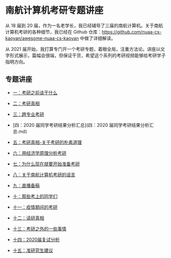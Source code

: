 # 南航计算机考研专题讲座

从 18 届到 20 届，作为一名老学长，我已经辅导了三届的南航计算机。关于南航计算机考研的各种细节，我已经在 Github 仓库：https://github.com/nuaa-cs-kaoyan/awesome-nuaa-cs-kaoyan 中做了详细解读。

从 2021 届开始，我打算专门开一个考研专题，着眼全局，注重方法论。讲座以文字形式展示，篇幅会很端，但保证干货，希望这个系列的考研视频能够给考研学子指明方向。

## 专题讲座

* [一：考研之前该干什么](一：考研之前该干什么.md)

* [二：考研真相](二：考研真相.md)

* [三：跨专业考研](三：跨专业考研.md)

* [四：2020 届同学考研结果分析汇总](四：2020 届同学考研结果分析汇总.md)

* [五：考研真相-关于考研的朴素道理](五：考研真相-关于考研的朴素道理.md)

* [六：用经济学原理分析考研](六：用经济学原理分析考研.md)

* [七：为什么现在就要开始准备考研](七：为什么现在就要开始准备考研.md)

* [八：关于南航计算机考研的谣言](八：关于南航计算机考研的谣言.md)

* [九：直播备稿](九：直播备稿.md)

* [十：那些考上的同学们](十：那些考上的同学们.md)

* [十一：疫情期间的考研](十一：疫情期间的考研.md)

* [十二：读研真相](十二：读研真相.md)

* [十三：考研之外的一些事情](十三：考研之外的一些事情.md)

* [十四：2020届复试分析](十四：2020届复试分析.md)

* [十五：准研究生建议](十五：准研究生建议.md)

  
  
  





